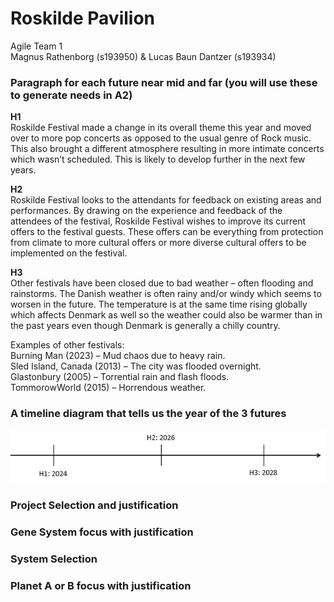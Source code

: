 # Roskilde Pavilion

Agile Team 1 \
Magnus Rathenborg (s193950) & Lucas Baun Dantzer (s193934)

### Paragraph for each future near mid and far (you will use these to generate needs in A2)

**H1** \
Roskilde Festival made a change in its overall theme this year and moved over to more pop concerts as opposed to the usual genre of Rock music. This also brought a different atmosphere resulting in more intimate concerts which wasn’t scheduled. This is likely to develop further in the next few years.

**H2** \
Roskilde Festival looks to the attendants for feedback on existing areas and performances. By drawing on the experience and feedback of the attendees of the festival, Roskilde Festival wishes to improve its current offers to the festival guests. These offers can be everything from protection from climate to more cultural offers or more diverse cultural offers to be implemented on the festival.

**H3** \
Other festivals have been closed due to bad weather – often flooding and rainstorms. The Danish weather is often rainy and/or windy which seems to worsen in the future. The temperature is at the same time rising globally which affects Denmark as well so the weather could also be warmer than in the past years even though Denmark is generally a chilly country.

Examples of other festivals: \
Burning Man (2023) – Mud chaos due to heavy rain. \
Sled Island, Canada (2013) – The city was flooded overnight. \
Glastonbury (2005) – Torrential rain and flash floods. \
TommorowWorld (2015) – Horrendous weather.


### A timeline diagram that tells us the year of the 3 futures

<img src="../Images/A1 Timeline.jpg">

### Project Selection and justification

### Gene System focus with justification

### System Selection

### Planet A or B focus with justification

